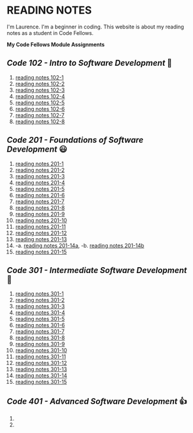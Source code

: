 # **READING NOTES**

I'm Laurence. I'm a beginner in coding.  This website is about my reading notes as a student in Code Fellows.

**My Code Fellows Module Assignments**

## **_Code 102 - Intro to Software Development_** :running:

1. [reading notes 102-1](102/reading-notes-102-1.md)
2. [reading notes 102-2](102/reading-notes-102-2.md)
3. [reading notes 102-3](102/reading-notes-102-3.md)
4. [reading notes 102-4](102/reading-notes-102-4.md)
5. [reading notes 102-5](102/reading-notes-102-5.md)
6. [reading notes 102-6](102/reading-notes-102-6.md)
7. [reading notes 102-7](102/reading-notes-102-7.md)
8. [reading notes 102-8](102/reading-notes-102-8.md)

## **_Code 201 - Foundations of Software Development_** :smiley:

1. [reading notes 201-1](201/class-01.md)
2. [reading notes 201-2](201/class-02.md)
3. [reading notes 201-3](201/class-03.md)
4. [reading notes 201-4](201/class-04.md)
5. [reading notes 201-5](201/class-05.md)
6. [reading notes 201-6](201/class-06.md)
7. [reading notes 201-7](201/class-07.md)
8. [reading notes 201-8](201/class-08.md)
9. [reading notes 201-9](201/class-09.md)
10. [reading notes 201-10](201/class-10.md)
11. [reading notes 201-11](201/class-11.md)
12. [reading notes 201-12](201/class-12.md)
13. [reading notes 201-13](201/class-13.md)
14. -a. [reading notes 201-14a](201/class-14a.md), -b. [reading notes 201-14b](201/class-14b.md)
15. [reading notes 201-15](201/class-15.md)

## **_Code 301 - Intermediate Software Development_** :hear_no_evil:

1. [reading notes 301-1](301/reading-01.md)
2. [reading notes 301-2](301/reading-02.md)
3. [reading notes 301-3](301/reading-03.md)
4. [reading notes 301-4](301/reading-04.md)
5. [reading notes 301-5](301/reading-05.md)
6. [reading notes 301-6](301/reading-06.md)
7. [reading notes 301-7](301/reading-07.md)
8. [reading notes 301-8](301/reading-08.md)
9. [reading notes 301-9](301/reading-09.md)
10. [reading notes 301-10](301/reading-10.md)
11. [reading notes 301-11](301/reading-11.md)
12. [reading notes 301-12](301/reading-12.md)
13. [reading notes 301-13](301/reading-13.md)
14. [reading notes 301-14](301/reading-14.md)
15. [reading notes 301-15](301/reading-15.md)

## **_Code 401 - Advanced Software Development_** :+1:

1.
2.

